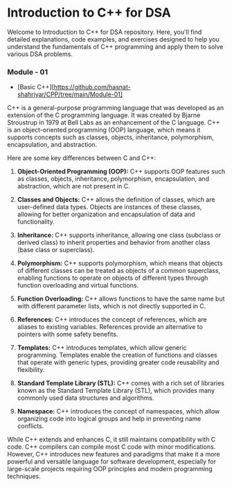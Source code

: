 # Introduction to C++ for DSA

Welcome to Introduction to C++ for DSA repository. Here, you'll find detailed explanations, code examples, and exercises designed to help you understand the fundamentals of C++ programming and apply them to solve various DSA problems.

### Module - 01

- [Basic C++][https://github.com/hasnat-shahriyar/CPP/tree/main/Module-01]

C++ is a general-purpose programming language that was developed as an extension of the C programming language. It was created by Bjarne Stroustrup in 1979 at Bell Labs as an enhancement of the C language. C++ is an object-oriented programming (OOP) language, which means it supports concepts such as classes, objects, inheritance, polymorphism, encapsulation, and abstraction.

Here are some key differences between C and C++:

1. **Object-Oriented Programming (OOP):** C++ supports OOP features such as classes, objects, inheritance, polymorphism, encapsulation, and abstraction, which are not present in C.

2. **Classes and Objects:** C++ allows the definition of classes, which are user-defined data types. Objects are instances of these classes, allowing for better organization and encapsulation of data and functionality.

3. **Inheritance:** C++ supports inheritance, allowing one class (subclass or derived class) to inherit properties and behavior from another class (base class or superclass).

4. **Polymorphism:** C++ supports polymorphism, which means that objects of different classes can be treated as objects of a common superclass, enabling functions to operate on objects of different types through function overloading and virtual functions.

5. **Function Overloading:** C++ allows functions to have the same name but with different parameter lists, which is not directly supported in C.

6. **References:** C++ introduces the concept of references, which are aliases to existing variables. References provide an alternative to pointers with some safety benefits.

7. **Templates:** C++ introduces templates, which allow generic programming. Templates enable the creation of functions and classes that operate with generic types, providing greater code reusability and flexibility.

8. **Standard Template Library (STL):** C++ comes with a rich set of libraries known as the Standard Template Library (STL), which provides many commonly used data structures and algorithms.

9. **Namespace:** C++ introduces the concept of namespaces, which allow organizing code into logical groups and help in preventing name conflicts.

While C++ extends and enhances C, it still maintains compatibility with C code. C++ compilers can compile most C code with minor modifications. However, C++ introduces new features and paradigms that make it a more powerful and versatile language for software development, especially for large-scale projects requiring OOP principles and modern programming techniques.
